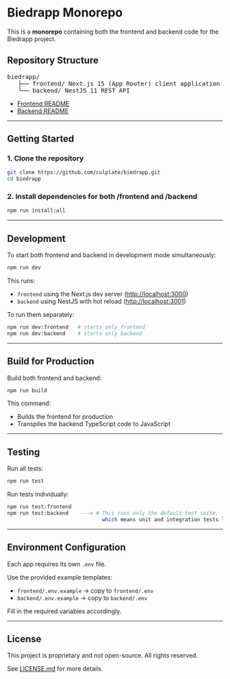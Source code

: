# Biedrapp Monorepo

This is a **monorepo** containing both the frontend and backend code for the Biedrapp project.

## Repository Structure

<pre>biedrapp/ 
   ├── frontend/ Next.js 15 (App Router) client application 
   └── backend/ NestJS 11 REST API </pre>

- [Frontend README](./frontend/README.md)
- [Backend README](./backend/README.md)

---

## Getting Started

### 1. Clone the repository

```bash
git clone https://github.com/culplate/biedrapp.git
cd biedrapp
```

### 2. Install dependencies for both /frontend and /backend

```bash
npm run install:all
```

---

## Development

To start both frontend and backend in development mode simultaneously:

```bash
npm run dev
```

This runs:

- `frontend` using the Next.js dev server ([http://localhost:3000](http://localhost:3000))
- `backend` using NestJS with hot reload ([http://localhost:3001](http://localhost:3001))

To run them separately:

```bash
npm run dev:frontend   # starts only frontend
npm run dev:backend    # starts only backend
```

---

## Build for Production

Build both frontend and backend:

```bash
npm run build
```

This command:

- Builds the frontend for production
- Transpiles the backend TypeScript code to JavaScript

---

## Testing

Run all tests:

```bash
npm run test
```

Run tests individually:

```bash
npm run test:frontend
npm run test:backend    ---> # This runs only the default test suite,
                               which means unit and integration tests located in: src/**/*.spec.ts
```

---

## Environment Configuration

Each app requires its own `.env` file.

Use the provided example templates:

- `frontend/.env.example` → copy to `frontend/.env`
- `backend/.env.example` → copy to `backend/.env`

Fill in the required variables accordingly.

---

## License

This project is proprietary and not open-source. All rights reserved.

See [LICENSE.md](./LICENSE.md) for more details.
